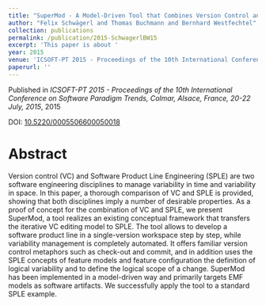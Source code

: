 ```yaml
---
title: "SuperMod - A Model-Driven Tool that Combines Version Control and Software Product Line Engineering"
author: "Felix Schwägerl and Thomas Buchmann and Bernhard Westfechtel"
collection: publications
permalink: /publication/2015-SchwagerlBW15
excerpt: 'This paper is about '
year: 2015
venue: 'ICSOFT-PT 2015 - Proceedings of the 10th International Conference on Software Paradigm Trends, Colmar, Alsace, France, 20-22 July, 2015'
paperurl: ''
---
```


Published in *ICSOFT-PT 2015 - Proceedings of the 10th International Conference on Software Paradigm Trends, Colmar, Alsace, France, 20-22 July, 2015*, 2015

DOI: [10.5220/0005506600050018](https://doi.org/10.5220/0005506600050018)

Abstract
=====

Version control (VC) and Software Product Line Engineering (SPLE) are two software engineering disciplines to manage variability in time and variability in space. In this paper, a thorough comparison of VC and SPLE is provided, showing that both disciplines imply a number of desirable properties. As a proof of concept for the combination of VC and SPLE, we present SuperMod, a tool realizes an existing conceptual framework that transfers the iterative VC editing model to SPLE. The tool allows to develop a software product line in a single-version workspace step by step, while variability management is completely automated. It offers familiar version control metaphors such as check-out and commit, and in addition uses the SPLE concepts of feature models and feature configuration the definition of logical variability and to define the logical scope of a change. SuperMod has been implemented in a model-driven way and primarily targets EMF models as software artifacts. We successfully apply the tool to a standard SPLE example.